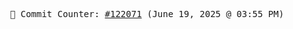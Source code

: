 <p align="center">
    <samp>
        📮 Commit Counter: <a href="https://github.com/Javascript-void0/Javascript-void0/commits/main">#122071</a> (June 19, 2025 @ 03:55 PM)
    </samp>
</p>